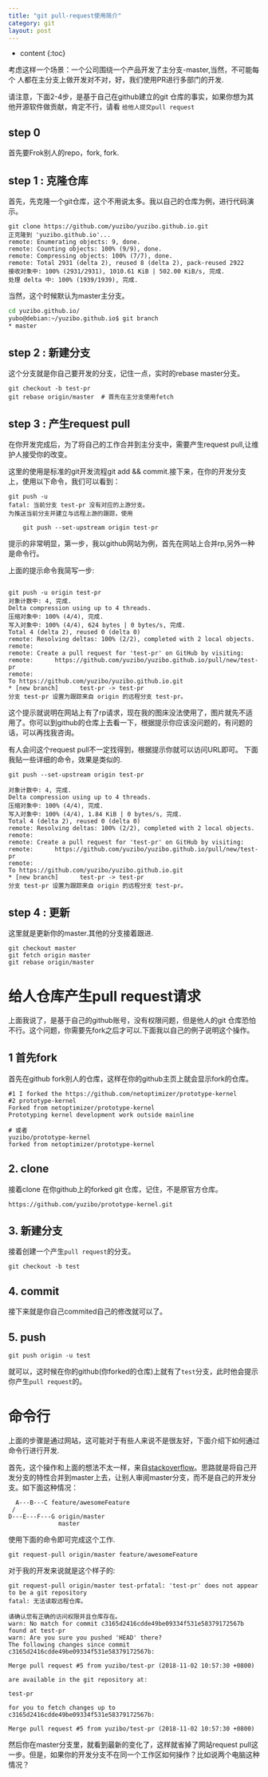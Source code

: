 ```yaml
---
title: "git pull-request使用简介"
category: git
layout: post
---
```


* content
{:toc}

考虑这样一个场景：一个公司围绕一个产品开发了主分支-master,当然，不可能每个
人都在主分支上做开发对不对，好，我们使用PR进行多部门的开发.

请注意，下面2-4步，是基于自己在github建立的git 仓库的事实，如果你想为其他开源软件做贡献，肯定不行，请看 `给他人提交pull request`

## step 0

首先要Frok别人的repo，fork, fork.

## step 1 : 克隆仓库
首先，先克隆一个git仓库，这个不用说太多。我以自己的仓库为例，进行代码演示。

```git
git clone https://github.com/yuzibo/yuzibo.github.io.git
正克隆到 'yuzibo.github.io'...
remote: Enumerating objects: 9, done.
remote: Counting objects: 100% (9/9), done.
remote: Compressing objects: 100% (7/7), done.
remote: Total 2931 (delta 2), reused 8 (delta 2), pack-reused 2922
接收对象中: 100% (2931/2931), 1010.61 KiB | 502.00 KiB/s, 完成.
处理 delta 中: 100% (1939/1939), 完成.
```

当然，这个时候默认为master主分支。

```bash
cd yuzibo.github.io/
yubo@debian:~/yuzibo.github.io$ git branch
* master
```

## step 2 : 新建分支
这个分支就是你自己要开发的分支，记住一点，实时的rebase master分支。

```git
git checkout -b test-pr
git rebase origin/master  # 首先在主分支使用fetch
```

## step 3 : 产生request pull
在你开发完成后，为了将自己的工作合并到主分支中，需要产生request pull,让维护人接受你的改变。

这里的使用是标准的git开发流程git add && commit.接下来，在你的开发分支上，使用以下命令，我们可以看到：

```git
git push -u
fatal: 当前分支 test-pr 没有对应的上游分支。
为推送当前分支并建立与远程上游的跟踪，使用

    git push --set-upstream origin test-pr

```

提示的非常明显，第一步，我以github网站为例，首先在网站上合并rp,另外一种是命令行。

 上面的提示命令我简写一步:

```git

git push -u origin test-pr
对象计数中: 4, 完成.
Delta compression using up to 4 threads.
压缩对象中: 100% (4/4), 完成.
写入对象中: 100% (4/4), 624 bytes | 0 bytes/s, 完成.
Total 4 (delta 2), reused 0 (delta 0)
remote: Resolving deltas: 100% (2/2), completed with 2 local objects.
remote:
remote: Create a pull request for 'test-pr' on GitHub by visiting:
remote:      https://github.com/yuzibo/yuzibo.github.io/pull/new/test-pr
remote:
To https://github.com/yuzibo/yuzibo.github.io.git
* [new branch]      test-pr -> test-pr
分支 test-pr 设置为跟踪来自 origin 的远程分支 test-pr。
```

这个提示就说明在网站上有了rp请求，现在我的图床没法使用了，图片就先不适用了。你可以到github的仓库上去看一下，根据提示你应该没问题的，有问题的话，可以再找我咨询。

有人会问这个request pull不一定找得到，根据提示你就可以访问URL即可。
下面我贴一些详细的命令，效果是类似的.

```git
git push --set-upstream origin test-pr

对象计数中: 4, 完成.
Delta compression using up to 4 threads.
压缩对象中: 100% (4/4), 完成.
写入对象中: 100% (4/4), 1.84 KiB | 0 bytes/s, 完成.
Total 4 (delta 2), reused 0 (delta 0)
remote: Resolving deltas: 100% (2/2), completed with 2 local objects.
remote:
remote: Create a pull request for 'test-pr' on GitHub by visiting:
remote:      https://github.com/yuzibo/yuzibo.github.io/pull/new/test-pr
remote:
To https://github.com/yuzibo/yuzibo.github.io.git
* [new branch]      test-pr -> test-pr
分支 test-pr 设置为跟踪来自 origin 的远程分支 test-pr。
```
## step 4 : 更新

这里就是更新你的master.其他的分支接着跟进.

```git
git checkout master
git fetch origin master
git rebase origin/master
```

# 给人仓库产生pull request请求
上面我说了，是基于自己的github账号，没有权限问题，但是他人的git 仓库恐怕不行。这个问题，你需要先fork之后才可以.下面我以自己的例子说明这个操作。

## 1 首先fork
首先在github fork别人的仓库，这样在你的github主页上就会显示fork的仓库。

```git
#1 I forked the https://github.com/netoptimizer/prototype-kernel
#2 prototype-kernel
Forked from netoptimizer/prototype-kernel
Prototyping kernel development work outside mainline

# 或者
yuzibo/prototype-kernel
forked from netoptimizer/prototype-kernel

```

## 2. clone
接着clone 在你github上的forked git 仓库，记住，不是原官方仓库。

```git
https://github.com/yuzibo/prototype-kernel.git
```
## 3. 新建分支
接着创建一个产生`pull request`的分支。

```git
git checkout -b test
```
## 4. commit
接下来就是你自己commited自己的修改就可以了。

## 5. push

```git
git push origin -u test
```
就可以，这时候在你的github(你forked的仓库)上就有了`test`分支，此时他会提示你产生`pull request`的。

# 命令行
上面的步骤是通过网站，这可能对于有些人来说不是很友好，下面介绍下如何通过命令行进行开发.

首先，这个操作和上面的想法不太一样，来自[stackoverflow](https://stackoverflow.com/questions/26613329/git-request-pull-from-local-branch-to-remote-master)。思路就是将自己开发分支的特性合并到master上去，让别人审阅master分支，而不是自己的开发分支。如下面这种情况：

```git
  A---B---C feature/awesomeFeature
 /
D---E---F---G origin/master
              master
```
使用下面的命令即可完成这个工作.

```git
git request-pull origin/master feature/awesomeFeature
```

对于我的开发来说就是这个样子的:

```git
git request-pull origin/master test-prfatal: 'test-pr' does not appear to be a git repository
fatal: 无法读取远程仓库。

请确认您有正确的访问权限并且仓库存在。
warn: No match for commit c3165d2416cdde49be09334f531e58379172567b found at test-pr
warn: Are you sure you pushed 'HEAD' there?
The following changes since commit c3165d2416cdde49be09334f531e58379172567b:

Merge pull request #5 from yuzibo/test-pr (2018-11-02 10:57:30 +0800)

are available in the git repository at:

test-pr

for you to fetch changes up to c3165d2416cdde49be09334f531e58379172567b:

Merge pull request #5 from yuzibo/test-pr (2018-11-02 10:57:30 +0800)
```

然后你在master分支里，就看到最新的变化了，这样就省掉了网站request pull这一步。但是，如果你的开发分支不在同一个工作区如何操作？比如说两个电脑这种情况？
